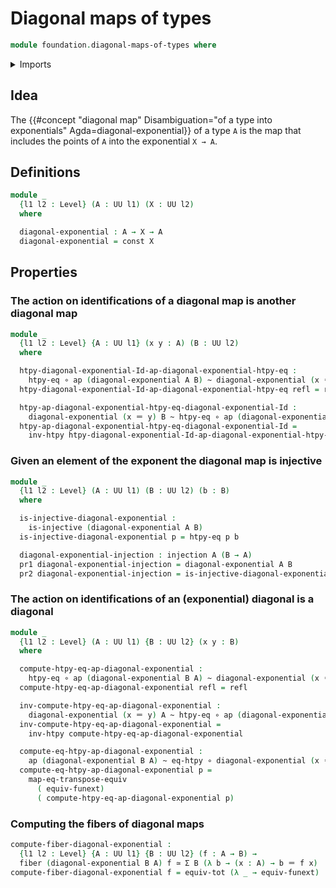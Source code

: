 # Diagonal maps of types

```agda
module foundation.diagonal-maps-of-types where
```

<details><summary>Imports</summary>

```agda
open import foundation.action-on-identifications-functions
open import foundation.dependent-pair-types
open import foundation.function-extensionality
open import foundation.function-extensionality-axiom
open import foundation.transposition-identifications-along-equivalences
open import foundation.universe-levels

open import foundation-core.constant-maps
open import foundation-core.equivalences
open import foundation-core.fibers-of-maps
open import foundation-core.function-types
open import foundation-core.functoriality-dependent-pair-types
open import foundation-core.homotopies
open import foundation-core.identity-types
open import foundation-core.injective-maps
```

</details>

## Idea

The
{{#concept "diagonal map" Disambiguation="of a type into exponentials" Agda=diagonal-exponential}}
of a type `A` is the map that includes the points of `A` into the exponential
`X → A`.

## Definitions

```agda
module _
  {l1 l2 : Level} (A : UU l1) (X : UU l2)
  where

  diagonal-exponential : A → X → A
  diagonal-exponential = const X
```

## Properties

### The action on identifications of a diagonal map is another diagonal map

```agda
module _
  {l1 l2 : Level} {A : UU l1} (x y : A) (B : UU l2)
  where

  htpy-diagonal-exponential-Id-ap-diagonal-exponential-htpy-eq :
    htpy-eq ∘ ap (diagonal-exponential A B) ~ diagonal-exponential (x ＝ y) B
  htpy-diagonal-exponential-Id-ap-diagonal-exponential-htpy-eq refl = refl

  htpy-ap-diagonal-exponential-htpy-eq-diagonal-exponential-Id :
    diagonal-exponential (x ＝ y) B ~ htpy-eq ∘ ap (diagonal-exponential A B)
  htpy-ap-diagonal-exponential-htpy-eq-diagonal-exponential-Id =
    inv-htpy htpy-diagonal-exponential-Id-ap-diagonal-exponential-htpy-eq
```

### Given an element of the exponent the diagonal map is injective

```agda
module _
  {l1 l2 : Level} (A : UU l1) (B : UU l2) (b : B)
  where

  is-injective-diagonal-exponential :
    is-injective (diagonal-exponential A B)
  is-injective-diagonal-exponential p = htpy-eq p b

  diagonal-exponential-injection : injection A (B → A)
  pr1 diagonal-exponential-injection = diagonal-exponential A B
  pr2 diagonal-exponential-injection = is-injective-diagonal-exponential
```

### The action on identifications of an (exponential) diagonal is a diagonal

```agda
module _
  {l1 l2 : Level} (A : UU l1) {B : UU l2} (x y : B)
  where

  compute-htpy-eq-ap-diagonal-exponential :
    htpy-eq ∘ ap (diagonal-exponential B A) ~ diagonal-exponential (x ＝ y) A
  compute-htpy-eq-ap-diagonal-exponential refl = refl

  inv-compute-htpy-eq-ap-diagonal-exponential :
    diagonal-exponential (x ＝ y) A ~ htpy-eq ∘ ap (diagonal-exponential B A)
  inv-compute-htpy-eq-ap-diagonal-exponential =
    inv-htpy compute-htpy-eq-ap-diagonal-exponential

  compute-eq-htpy-ap-diagonal-exponential :
    ap (diagonal-exponential B A) ~ eq-htpy ∘ diagonal-exponential (x ＝ y) A
  compute-eq-htpy-ap-diagonal-exponential p =
    map-eq-transpose-equiv
      ( equiv-funext)
      ( compute-htpy-eq-ap-diagonal-exponential p)
```

### Computing the fibers of diagonal maps

```agda
compute-fiber-diagonal-exponential :
  {l1 l2 : Level} {A : UU l1} {B : UU l2} (f : A → B) →
  fiber (diagonal-exponential B A) f ≃ Σ B (λ b → (x : A) → b ＝ f x)
compute-fiber-diagonal-exponential f = equiv-tot (λ _ → equiv-funext)
```
